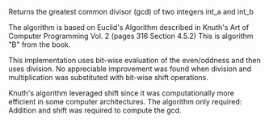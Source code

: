 Returns the greatest common divisor (gcd) of two integers int_a and int_b

The algorithm is based on Euclid's Algorithm described in Knuth's 
Art of Computer Programming Vol. 2 (pages 316 Section 4.5.2)
This is algorithm "B" from the book.

This implementation uses bit-wise evaluation of the even/oddness
and then uses division. No appreciable improvement was found when division 
and multiplication was substituted with bit-wise shift operations.

Knuth's algorithm leveraged shift since it was computationally more efficient
in some computer architectures. The algorithm only required: Addition and shift
was required to compute the gcd.
